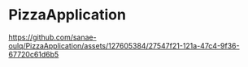 # PizzaApplication

https://github.com/sanae-oulq/PizzaApplication/assets/127605384/27547f21-121a-47c4-9f36-67720c61d6b5

